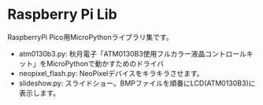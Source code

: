 # Raspberry Pi Lib

RaspberryPi Pico用MicroPythonライブラリ集です。

- atm0130b3.py: 秋月電子「ATM0130B3使用フルカラー液晶コントロールキット」をMicroPythonで動かすためのドライバ
- neopixel_flash.py: NeoPixelデバイスをキラキラさせます。
- slideshow.py: スライドショー。BMPファイルを順番にLCD(ATM0130B3)に表示します。
